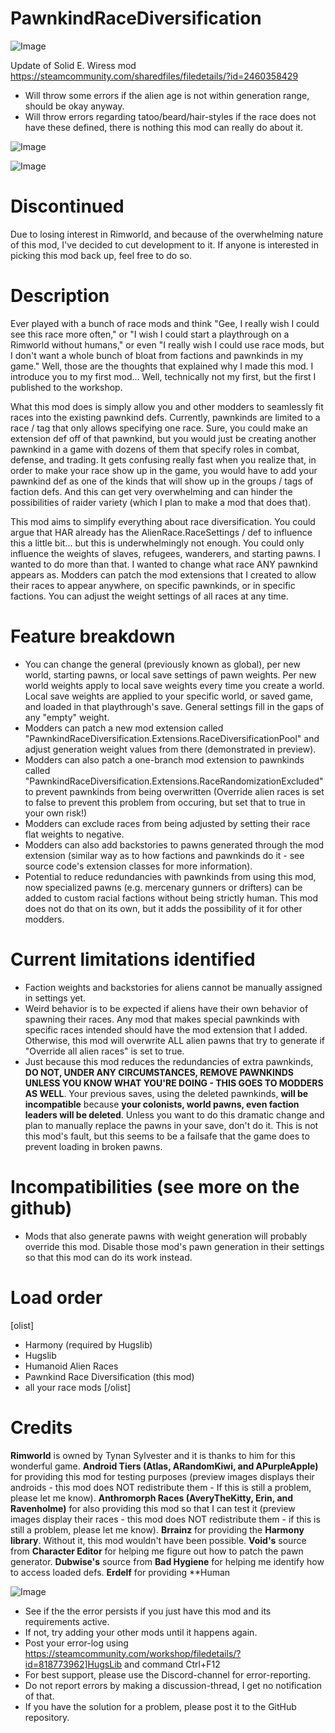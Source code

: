# PawnkindRaceDiversification

![Image](https://i.imgur.com/buuPQel.png)

Update of Solid E. Wiress mod
https://steamcommunity.com/sharedfiles/filedetails/?id=2460358429

- Will throw some errors if the alien age is not within generation range, should be okay anyway.
- Will throw errors regarding tatoo/beard/hair-styles if the race does not have these defined, there is nothing this mod can really do about it.

![Image](https://i.imgur.com/pufA0kM.png)

	
![Image](https://i.imgur.com/Z4GOv8H.png)

# Discontinued

Due to losing interest in Rimworld, and because of the overwhelming nature of this mod, I've decided to cut development to it. If anyone is interested in picking this mod back up, feel free to do so.
# Description

Ever played with a bunch of race mods and think "Gee, I really wish I could see this race more often," or "I wish I could start a playthrough on a Rimworld without humans," or even "I really wish I could use race mods, but I don't want a whole bunch of bloat from factions and pawnkinds in my game."
Well, those are the thoughts that explained why I made this mod.
I introduce you to my first mod... Well, technically not my first, but the first I published to the workshop.

What this mod does is simply allow you and other modders to seamlessly fit races into the existing pawnkind defs. Currently, pawnkinds are limited to a race / tag that only allows specifying one race. Sure, you could make an extension def off of that pawnkind, but you would just be creating another pawnkind in a game with dozens of them that specify roles in combat, defense, and trading. It gets confusing really fast when you realize that, in order to make your race show up in the game, you would have to add your pawnkind def as one of the kinds that will show up in the groups / tags of faction defs. And this can get very overwhelming and can hinder the possibilities of raider variety (which I plan to make a mod that does that).

This mod aims to simplify everything about race diversification. You could argue that HAR already has the AlienRace.RaceSettings / def to influence this a little bit... but this is underwhelmingly not enough. You could only influence the weights of slaves, refugees, wanderers, and starting pawns. I wanted to do more than that. I wanted to change what race ANY pawnkind appears as.
Modders can patch the mod extensions that I created to allow their races to appear anywhere, on specific pawnkinds, or in specific factions. You can adjust the weight settings of all races at any time.

# Feature breakdown



  - You can change the general (previously known as global), per new world, starting pawns, or local save settings of pawn weights. Per new world weights apply to local save weights every time you create a world. Local save weights are applied to your specific world, or saved game, and loaded in that playthrough's save. General settings fill in the gaps of any "empty" weight.
  - Modders can patch a new mod extension called "PawnkindRaceDiversification.Extensions.RaceDiversificationPool" and adjust generation weight values from there (demonstrated in preview).
  - Modders can also patch a one-branch mod extension to pawnkinds called "PawnkindRaceDiversification.Extensions.RaceRandomizationExcluded" to prevent pawnkinds from being overwritten (Override alien races is set to false to prevent this problem from occuring, but set that to true in your own risk!)
  - Modders can exclude races from being adjusted by setting their race flat weights to negative.
  - Modders can also add backstories to pawns generated through the mod extension (similar way as to how factions and pawnkinds do it - see source code's extension classes for more information).
  - Potential to reduce redundancies with pawnkinds from using this mod, now specialized pawns (e.g. mercenary gunners or drifters) can be added to custom racial factions without being strictly human. This mod does not do that on its own, but it adds the possibility of it for other modders.



# Current limitations identified



  - Faction weights and backstories for aliens cannot be manually assigned in settings yet.
  - Weird behavior is to be expected if aliens have their own behavior of spawning their races. Any mod that makes special pawnkinds with specific races intended should have the mod extension that I added. Otherwise, this mod will overwrite ALL alien pawns that try to generate if "Override all alien races" is set to true.
  - Just because this mod reduces the redundancies of extra pawnkinds, **DO NOT, UNDER ANY CIRCUMSTANCES, REMOVE PAWNKINDS UNLESS YOU KNOW WHAT YOU'RE DOING - THIS GOES TO MODDERS AS WELL**. Your previous saves, using the deleted pawnkinds, **will be incompatible** because **your colonists, world pawns, even faction leaders will be deleted**. Unless you want to do this dramatic change and plan to manually replace the pawns in your save, don't do it. This is not this mod's fault, but this seems to be a failsafe that the game does to prevent loading in broken pawns.



# Incompatibilities (see more on the github)



  - Mods that also generate pawns with weight generation will probably override this mod. Disable those mod's pawn generation in their settings so that this mod can do its work instead.



# Load order

[olist]
  - Harmony (required by Hugslib)
  - Hugslib
  - Humanoid Alien Races
  - Pawnkind Race Diversification (this mod)
  - all your race mods
[/olist]

# Credits

**Rimworld** is owned by Tynan Sylvester and it is thanks to him for this wonderful game.
**Android Tiers (Atlas, ARandomKiwi, and APurpleApple)** for providing this mod for testing purposes (preview images displays their androids - this mod does NOT redistribute them - If this is still a problem, please let me know).
**Anthromorph Races (AveryTheKitty, Erin, and Ravenholme)** for also providing this mod so that I can test it (preview images display their races - this mod does NOT redistribute them - if this is still a problem, please let me know).
**Brrainz** for providing the **Harmony library**. Without it, this mod wouldn't have been possible.
**Void's** source from **Character Editor** for helping me figure out how to patch the pawn generator.
**Dubwise's** source from **Bad Hygiene** for helping me identify how to access loaded defs.
**Erdelf** for providing **Human

![Image](https://i.imgur.com/PwoNOj4.png)



-  See if the the error persists if you just have this mod and its requirements active.
-  If not, try adding your other mods until it happens again.
-  Post your error-log using https://steamcommunity.com/workshop/filedetails/?id=818773962]HugsLib and command Ctrl+F12
-  For best support, please use the Discord-channel for error-reporting.
-  Do not report errors by making a discussion-thread, I get no notification of that.
-  If you have the solution for a problem, please post it to the GitHub repository.


